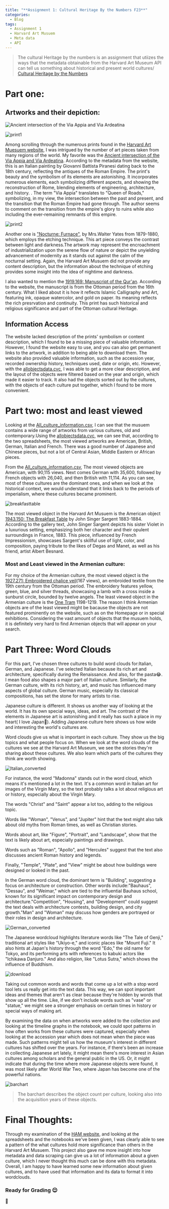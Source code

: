 ```yaml
---
title: "**Assignment 1: Cultural Heritage By the Numbers F23**"
categories:
  - Blog
tags:
  - Assignment 1
  - Harvard Art Musuem
  - Meta data
  - API
---
```


> The cultural Heritage by the numbers is an assignment that utiizes the ways that the metadata obtainable from the Harvard Art Museum API can tell us something about historical and present world cultures/
> [Cultural Heritage by the Numbers](https://posit.cloud/spaces/332546/content/6497999)

# Part one: 


## Artworks and their depiction:

![*Ancient intersection of the Via Appia and Via Ardeatina*](print1.jpg)

 ![print1](https://github.com/ShathaIDH/ShathaIDH.github.io/assets/158850618/c113edc4-2b85-4f7b-9e34-f2e430c8f974)

 Among scrolling through the numerous prints found in the [Harvard Art Muesuem website](https://harvardartmuseums.org/), I was intrigued by the number of art pieces taken from many regions of the world. My favorite was the  [Ancient intersection of the Via Appia and Via Ardeatina](https://hvrd.art/o/70419). According to the metadata from the website, this is an Italian painting by Giovanni Battista Piranesi dating back to the 18th century, reflecting the antiques of the Roman Empire. The print's beauty and the symbolism of its elements are astonishing. It incorporates numerous elements, each symbolizing different aspects, and showing the reconstruction of Rome, blending elements of engineering, architecture, and history. . The term "Via Appia" translates to "Queen of Roads," symbolizing, in my view, the intersection between the past and present, and the transition that the Roman Empire had gone through. The author seems to comment on the transition from the empire's glory to ruins while also including the ever-remaining remnants of this empire.

 
 
![print2](https://github.com/ShathaIDH/ShathaIDH.github.io/assets/158850618/1ecb38b8-9ccb-45d3-a7f2-efc118de5f86)


 Another one is ["Nocturne: Furnace"]( https://harvardartmuseums.org/collections/object/303703?position=303703), by Mrs.Walter Yates from 1879-1880,  which employs the etching technique. This art piece conveys the contrast between light and darkness.The artwork may represent the encroachment of industrialization upon the serene flow of nature or depict the unyielding advancement of modernity as it stands out against the calm of the nocturnal setting. Again, the Harvard Art Musuem did not provide any content description, but the information about the technique of etching provides some insight into the idea of nightime and darkness.



I also wanted to mention the [1919.169: Manuscript of the Qur'an](https://hvrd.art/o/216447). According to the website, the manuscript is from the Ottoman period from the 16th century. What I liked about it is how it reflects Islamic Calligraphy and Art, featuring ink, opaque watercolor, and gold on paper. Its meaning reflects the rich presrvation and continuity. This print has such historical and religious significance and part of the Ottoman cultural Heritage. 


## Information Access
The website lacked  description of the prints' symbolism or content description, which I found to be a missing piece of valuable information. However, I found the website easy to use, and you can also get permanent links to the artwork, in addition to being able to download them. The website also provided valuable information, such as the accession year, recorded ownership history, techniques used, date or origin, etc.  However, with the [allobjectsdata.cvc](https://docs.google.com/spreadsheets/d/10t7_3_WviFuQNlopr1eHFojPpB89ce1Lb4Dm-GDuUXo/edit#gid=1168201001), I was able to get a more clear description, and the layout of the objects were filtered based on the year and origin, which made it easier to track. It also had the objects sorted out by the cultures, with the objects of each culture put together, which I found to be more convenient. 




# Part two: most and least viewed
Looking at the [All_culture_information.csv](https://docs.google.com/spreadsheets/d/1ifG8CjQhyKfzgUR3Bqb-vYTGf-kCpmuE-DF8InudGiM/edit#gid=26760480), I can see that the musuem contains a wide range of artworks from various cultures, old and contemporary.Using the [allobjectsdata.cvc](https://docs.google.com/spreadsheets/d/10t7_3_WviFuQNlopr1eHFojPpB89ce1Lb4Dm-GDuUXo/edit#gid=1168201001), we can see that, according to the two spreadsheets, the most viewed artworks are American, British, German, Italian and French. There was a good number of Japanese and Chinese pieces, but not a lot of Central Asian, Middle Eastern or African pieces.

From the [All_culture_information.csv](https://docs.google.com/spreadsheets/d/1ifG8CjQhyKfzgUR3Bqb-vYTGf-kCpmuE-DF8InudGiM/edit#gid=26760480), The most viewed objects are American, with 90,115 views. Next comes German with 35,600, followed by French objects with 26,040, and then British with 11,114. As you can see, most of these cultures are the dominant ones, and when we look at the historical context, we would understand that it links back to the periods of imperialism, where these cultures became prominent. 



![breakfasttable](https://github.com/ShathaIDH/ShathaIDH.github.io/assets/158850618/3d26f367-1c63-47d5-a44d-e45188bec5a6)


The most viewed object in the Harvard Art Musuem is the American object [1943.150: The Breakfast Table](https://hvrd.art/o/299794) by John Singer Sargent 1883-1884. According to the gallery text, John Singer Sargent depicts his sister Violet in a luxurious setting, emphasizing both her character and their opulent surroundings in France, 1883. This piece, influenced by French Impressionism, showcases Sargent's skillful use of light, color, and composition, paying tribute to the likes of Degas and Manet, as well as his friend, artist Albert Besnard.


### Most and Least viewed in the Armenian culture: 

For my choice of the Armenian culture, the most viewed object is the [1927.271: Embroidered chalice veil](https://hvrd.art/o/215237)(167 views), an embroided textile from the 19th century from the Ottoman period. The embroidery features yellow, green, blue, and silver threads, showcasing a lamb with a cross inside a sunburst circle, bounded by twelve angels. The least viewed object in the Armenian culture is the [One Tram](https://ai.harvardartmuseums.org/object/181399) 1198-1219. The reason I think Armenian objects are of the least viewed might be bacause the objects are not featured prominently on the website, such as on the Homepage or in special exhibitions. Considering the vast amount of objects that the musuem holds, it is definitely very hard to find Armenian objects that will appear on your search.  




# Part Three: Word Clouds

For this part, I've chosen three cultures to build word clouds for:Italian, German, and Japanese. I've selected Italian because its rich art and architecture, specifically during the Renaissance. And also, for the pasta😂. I mean food also shapes a major part of Italian culture. Similarly, the German culture, with its rich  history, art, and music has influenced many aspects of global culture. German music, especially its classical compositions, has set the stone for many artists to rise.

Japanese culture is different. It shows us another way of looking at the world. It has its own special ways, ideas, and art. The contrast of the elements in Japanese art is astonishing and it really has such a place in my heart( I love Japan💙). Adding Japanese culture here shows us how wide and interesting the world's cultures are.


Word clouds give us what is important in each culture. They show us the big topics and what people focus on. When we look at the word clouds of the cultures we see at the Harvard Art Museum, we see the stories they're sharing about these cultures. We also learn which parts of the cultures they think are worth showing.

![Italian_converted](https://github.com/ShathaIDH/ShathaIDH.github.io/assets/158850618/c9722ac9-c749-4a3a-b40a-9be673f46290)

For instance, the word "Madonna" stands out in the word cloud, which means it's mentioned a lot in the text. It's a common word in Italian art for images of the Virgin Mary, so the text probably talks a lot about religious art or history, especially about the Virgin Mary.

The words "Christ" and "Saint" appear a lot too, adding to the religious topic.

Words like "Woman", "Venus", and "Jupiter" hint that the text might also talk about old myths from Roman times, as well as Christian stories.

Words about art, like "Figure", "Portrait", and "Landscape", show that the text is likely about art, especially paintings and drawings.

Words such as "Roman", "Apollo", and "Hercules" suggest that the text also discusses ancient Roman history and legends.

Finally, "Temple", "Plate", and "View" might be about how buildings were designed or looked in the past.



In the German word cloud, the dominant term is "Building", suggesting a focus on architecture or construction. Other words include:"Bauhaus", "Dessau", and "Weimar," which are tied to the influential Bauhaus school, known for its significant impact on contemporary design and architecture."Competition", "Housing", and "Development" could suggest the text deals with architecture contests, building design, and city growth."Man" and "Woman" may discuss how genders are portrayed or their roles in design and architecture.

![German_converted](https://github.com/ShathaIDH/ShathaIDH.github.io/assets/158850618/a1889b88-8a71-4215-b4b8-1df7483f3d21)


The Japanese wordcloud highlights literature words like "The Tale of Genji," traditional art styles like "Ukiyo-e," and iconic places like "Mount Fuji." It also hints at Japan's history through the word "Edo," the old name for Tokyo, and its performing arts with references to kabuki actors like "Ichikawa Danjuro." And also religion, like  "Lotus Sutra," which shows the influence of Buddhism.

![download](https://github.com/ShathaIDH/ShathaIDH.github.io/assets/158850618/d242182f-47a7-441f-9215-c7529cd48565)



Taking out common words and words that come up a lot with a stop word tool lets us really get into the text data. This way, we can spot important ideas and themes that aren't as clear because they're hidden by words that show up all the time. Like, if we don't include words such as "vase" or "statue," we might see a stronger emphasis on certain times in history or special ways of making art.

By examining the data on when artworks were added to the collection and looking at the timeline graphs in the notebook, we could spot patterns in how often works from these cultures were captured, especially when looking at the accession year which does not mean when the piece was made. Such patterns might tell us how the museum's interest in different cultures has shifted over the years. For instance, if there's been an increase in collecting Japanese art lately, it might mean there's more interest in Asian cultures among scholars and the general public in the US. Or, it might indicate that during the time where more Japanese objects were found, it was most likely after World War Two, where Japan has become one of the powerful nations.


![barchart](barchart.jpg)

> The barchart describes the object count per culture, looking also into the acquisition years of these objects. 


# Final Thoughts:

Through my examination of the [HAM website](https://harvardartmuseums.org/), and looking at the spreadsheets and the notebooks we've been given, I was clearly able to see a pattern of the what cultures hold more significance than others in the Harvard Art Musuem. This project also gave me more insight into how metadata and data scraping can give us a lot of information about a given culture, which I never thought this much can be done with this metadata. Overall, I am happy to have learned some new information about given cultures, and to have used that information and its data to format it into wordclouds. 


### Ready for Grading 😌

💜



